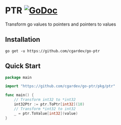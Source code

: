 # PTR [![GoDoc][doc-img]][doc]

Transform go values to pointers and pointers to values

## Installation
`go get -u https://github.com/cgardev/go-ptr`


[doc-img]: https://pkg.go.dev/badge/github.com/cgardev/go-ptr
[doc]: https://pkg.go.dev/github.com/cgardev/go-ptr

## Quick Start
```go
package main

import "https://github.com/cgardev/go-ptr/pkg/ptr"

func main() {
	// Transform int32 to *int32
	int32Ptr := ptr.ToPtr[int32](10)
	// Transform *int32 to int32
	_ = ptr.ToValue[int32](value)
}

```